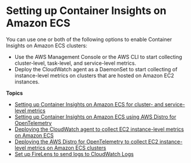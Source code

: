 # Setting up Container Insights on Amazon ECS<a name="deploy-container-insights-ECS"></a>

You can use one or both of the following options to enable Container Insights on Amazon ECS clusters:
+ Use the AWS Management Console or the AWS CLI to start collecting cluster\-level, task\-level, and service\-level metrics\.
+ Deploy the CloudWatch agent as a DaemonSet to start collecting of instance\-level metrics on clusters that are hosted on Amazon EC2 instances\.

**Topics**
+ [Setting up Container Insights on Amazon ECS for cluster\- and service\-level metrics](deploy-container-insights-ECS-cluster.md)
+ [Setting up Container Insights on Amazon ECS using AWS Distro for OpenTelemetry](deploy-container-insights-ECS-adot.md)
+ [Deploying the CloudWatch agent to collect EC2 instance\-level metrics on Amazon ECS](deploy-container-insights-ECS-instancelevel.md)
+ [Deploying the AWS Distro for OpenTelemetry to collect EC2 instance\-level metrics on Amazon ECS clusters](deploy-container-insights-ECS-OTEL.md)
+ [Set up FireLens to send logs to CloudWatch Logs](deploy-container-insights-ECS-logs.md)